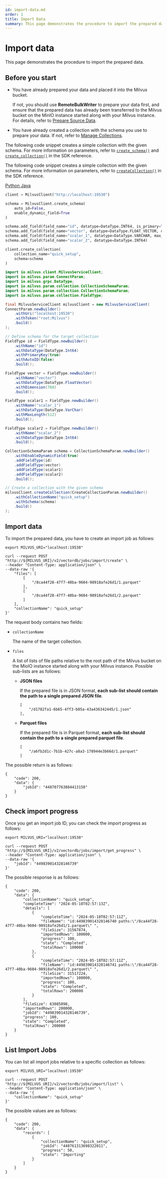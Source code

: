 ```yaml
---
id: import-data.md
order: 1
title: Import Data
summary: This page demonstrates the procedure to import the prepared data.
---
```


# Import data

This page demonstrates the procedure to import the prepared data.

## Before you start

- You have already prepared your data and placed it into the Milvus bucket. 

    If not, you should use **RemoteBulkWriter** to prepare your data first, and ensure that the prepared data has already been transferred to the Milvus bucket on the MinIO instance started along with your Milvus instance. For details, refer to [Prepare Source Data](prepare-source-data.md).

- You have already created a collection with the schema you use to prepare your data. If not, refer to [Manage Collections](manage-collections.md). 

<div class="language-python">

The following code snippet creates a simple collection with the given schema. For more information on parameters, refer to [`create_schema()`](https://milvus.io/api-reference/pymilvus/v2.4.x/MilvusClient/Collections/create_schema.md) and [`create_collection()`](https://milvus.io/api-reference/pymilvus/v2.4.x/MilvusClient/Collections/create_collection.md) in the SDK reference.

</div>

<div class="language-java">

The following code snippet creates a simple collection with the given schema. For more information on parameters, refer to [`createCollection()`](https://milvus.io/api-reference/java/v2.4.x/v1/Collection/createCollection.md) in the SDK reference.

</div>

<div class="multipleCode">
  <a href="#python">Python </a>
  <a href="#java">Java</a>
</div>

```python
client = MilvusClient("http://localhost:19530")

schema = MilvusClient.create_schema(
    auto_id=False,
    enable_dynamic_field=True
)

schema.add_field(field_name="id", datatype=DataType.INT64, is_primary=True)
schema.add_field(field_name="vector", datatype=DataType.FLOAT_VECTOR, dim=768)
schema.add_field(field_name="scalar_1", datatype=DataType.VARCHAR, max_length=512)
schema.add_field(field_name="scalar_2", datatype=DataType.INT64)

client.create_collection(
    collection_name="quick_setup",
    schema=schema
)
```

```java
import io.milvus.client.MilvusServiceClient;
import io.milvus.param.ConnectParam;
import io.milvus.grpc.DataType;
import io.milvus.param.collection.CollectionSchemaParam;
import io.milvus.param.collection.CollectionSchemaParam;
import io.milvus.param.collection.FieldType;

final MilvusServiceClient milvusClient = new MilvusServiceClient(
ConnectParam.newBuilder()
    .withUri("localhost:19530")
    .withToken("root:Milvus")
    .build()
);

// Define schema for the target collection
FieldType id = FieldType.newBuilder()
    .withName("id")
    .withDataType(DataType.Int64)
    .withPrimaryKey(true)
    .withAutoID(false)
    .build();

FieldType vector = FieldType.newBuilder()
    .withName("vector")
    .withDataType(DataType.FloatVector)
    .withDimension(768)
    .build();

FieldType scalar1 = FieldType.newBuilder()
    .withName("scalar_1")
    .withDataType(DataType.VarChar)
    .withMaxLength(512)
    .build();

FieldType scalar2 = FieldType.newBuilder()
    .withName("scalar_2")
    .withDataType(DataType.Int64)
    .build();

CollectionSchemaParam schema = CollectionSchemaParam.newBuilder()
    .withEnableDynamicField(true)
    .addFieldType(id)
    .addFieldType(vector)
    .addFieldType(scalar1)
    .addFieldType(scalar2)
    .build();

// Create a collection with the given schema
milvusClient.createCollection(CreateCollectionParam.newBuilder()
    .withCollectionName("quick_setup")
    .withSchema(schema)
    .build()
);
```

## Import data

To import the prepared data, you have to create an import job as follows:

```
export MILVUS_URI="localhost:19530"

curl --request POST "http://${MILVUS_URI}/v2/vectordb/jobs/import/create" \
--header "Content-Type: application/json" \
--data-raw '{
    "files": [
        [
            "/8ca44f28-47f7-40ba-9604-98918afe26d1/1.parquet"
        ],
        [
            "/8ca44f28-47f7-40ba-9604-98918afe26d1/2.parquet"
        ]
    ],
    "collectionName": "quick_setup"
}'
```

The request body contains two fields:

- `collectionName`

    The name of the target collection.

- `files`

    A list of lists of file paths relative to the root path of the Milvus bucket on the MioIO instance started along with your Milvus instance. Possible sub-lists are as follows:

    - **JSON files**

        If the prepared file is in JSON format, **each sub-list should contain the path to a single prepared JSON file**.

        ```
        [
            "/d1782fa1-6b65-4ff3-b05a-43a436342445/1.json"
        ],
        ```

    - **Parquet files**

        If the prepared file is in Parquet format, **each sub-list should contain the path to a single prepared parquet file**.

        ```
        [
            "/a6fb2d1c-7b1b-427c-a8a3-178944e3b66d/1.parquet"
        ]

The possible return is as follows:

```
{
    "code": 200,
    "data": {
        "jobId": "448707763884413158"
    }
}
```

## Check import progress

Once you get an import job ID, you can check the import progress as follows:

```
export MILVUS_URI="localhost:19530"

curl --request POST "http://${MILVUS_URI}/v2/vectordb/jobs/import/get_progress" \
--header "Content-Type: application/json" \
--data-raw '{
    "jobId": "449839014328146739"
}'
```

The possible response is as follows:

```
{
    "code": 200,
    "data": {
        "collectionName": "quick_setup",
        "completeTime": "2024-05-18T02:57:13Z",
        "details": [
            {
                "completeTime": "2024-05-18T02:57:11Z",
                "fileName": "id:449839014328146740 paths:\"/8ca44f28-47f7-40ba-9604-98918afe26d1/1.parquet\" ",
                "fileSize": 31567874,
                "importedRows": 100000,
                "progress": 100,
                "state": "Completed",
                "totalRows": 100000
            },
            {
                "completeTime": "2024-05-18T02:57:11Z",
                "fileName": "id:449839014328146741 paths:\"/8ca44f28-47f7-40ba-9604-98918afe26d1/2.parquet\" ",
                "fileSize": 31517224,
                "importedRows": 100000,
                "progress": 100,
                "state": "Completed",
                "totalRows": 200000            
            }
        ],
        "fileSize": 63085098,
        "importedRows": 200000,
        "jobId": "449839014328146739",
        "progress": 100,
        "state": "Completed",
        "totalRows": 200000
    }
}
```

## List Import Jobs

You can list all import jobs relative to a specific collection as follows:

```
export MILVUS_URI="localhost:19530"

curl --request POST "http://${MILVUS_URI}/v2/vectordb/jobs/import/list" \
--header "Content-Type: application/json" \
--data-raw '{
    "collectionName": "quick_setup"
}'
```

The possible values are as follows:

```
{
    "code": 200,
    "data": {
        "records": [
            {
                "collectionName": "quick_setup",
                "jobId": "448761313698322011",
                "progress": 50,
                "state": "Importing"
            }
        ]
    }
}
```
